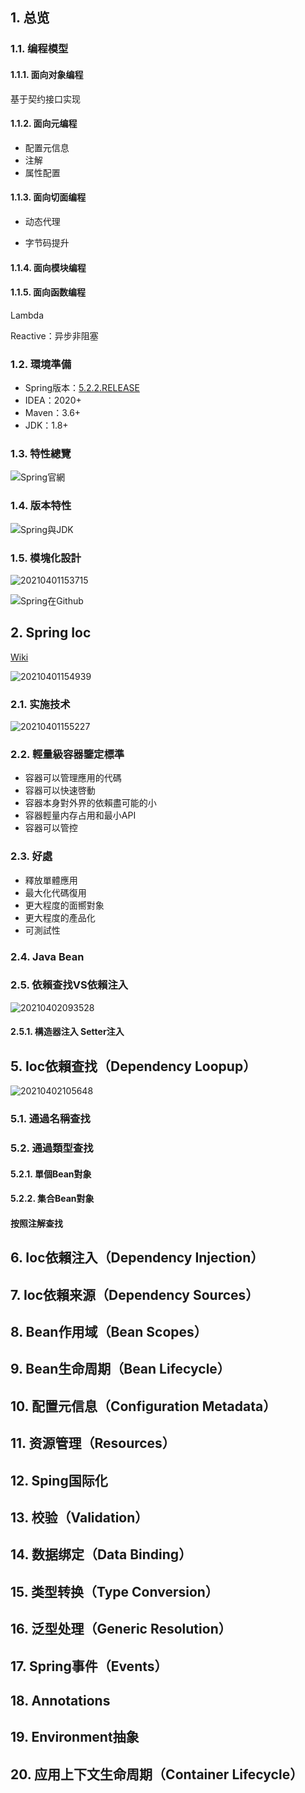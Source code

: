 
## 1. 总览

### 1.1. 编程模型

#### 1.1.1. 面向对象编程

基于契约接口实现

#### 1.1.2. 面向元编程

- 配置元信息
- 注解
- 属性配置

#### 1.1.3. 面向切面编程

- 动态代理

- 字节码提升

#### 1.1.4. 面向模块编程

#### 1.1.5. 面向函数编程

  Lambda

  Reactive：异步非阻塞

### 1.2. 環境準備

- Spring版本：[5.2.2.RELEASE](https://codeload.github.com/spring-projects/spring-framework/zip/refs/tags/v5.2.2.RELEASE)
- IDEA：2020+
- Maven：3.6+
- JDK：1.8+

### 1.3. 特性總覽

![Spring官網](https://abram.oss-cn-shanghai.aliyuncs.com/blog/drunkard/20210401151821.png)

### 1.4. 版本特性

![Spring與JDK](https://abram.oss-cn-shanghai.aliyuncs.com/blog/drunkard/20210401153124.png)

### 1.5. 模塊化設計

![20210401153715](https://abram.oss-cn-shanghai.aliyuncs.com/blog/drunkard/20210401153715.png)

![Spring在Github](https://abram.oss-cn-shanghai.aliyuncs.com/blog/drunkard/20210401153824.png)

## 2. Spring Ioc

[Wiki](https://en.wikipedia.org/wiki/Inversion_of_control)

![20210401154939](https://abram.oss-cn-shanghai.aliyuncs.com/blog/drunkard/20210401154939.png)

### 2.1. 实施技术

![20210401155227](https://abram.oss-cn-shanghai.aliyuncs.com/blog/drunkard/20210401155227.png)

### 2.2. 輕量級容器鑒定標準

- 容器可以管理應用的代碼
- 容器可以快速啓動
- 容器本身對外界的依賴盡可能的小
- 容器輕量内存占用和最小API
- 容器可以管控

### 2.3. 好處

- 釋放單體應用
- 最大化代碼復用
- 更大程度的面嚮對象
- 更大程度的產品化
- 可測試性

### 2.4. Java Bean

### 2.5. 依賴查找VS依賴注入

![20210402093528](https://abram.oss-cn-shanghai.aliyuncs.com/blog/drunkard/20210402093528.png)

#### 2.5.1. 構造器注入 Setter注入

## 5. Ioc依賴查找（Dependency Loopup）

![20210402105648](https://abram.oss-cn-shanghai.aliyuncs.com/blog/drunkard/20210402105648.png)

### 5.1. 通過名稱查找


### 5.2. 通過類型查找

#### 5.2.1. 單個Bean對象

#### 5.2.2. 集合Bean對象

#### 按照注解查找



## 6. Ioc依賴注入（Dependency Injection）



## 7. Ioc依賴来源（Dependency Sources）



## 8. Bean作用域（Bean Scopes）



## 9. Bean生命周期（Bean Lifecycle）



## 10. 配置元信息（Configuration Metadata）



## 11. 资源管理（Resources）



## 12. Sping国际化



## 13. 校验（Validation）



## 14. 数据绑定（Data Binding）



## 15. 类型转换（Type Conversion）



## 16. 泛型处理（Generic Resolution）



## 17. Spring事件（Events）



## 18. Annotations



## 19. Environment抽象



## 20. 应用上下文生命周期（Container Lifecycle）



